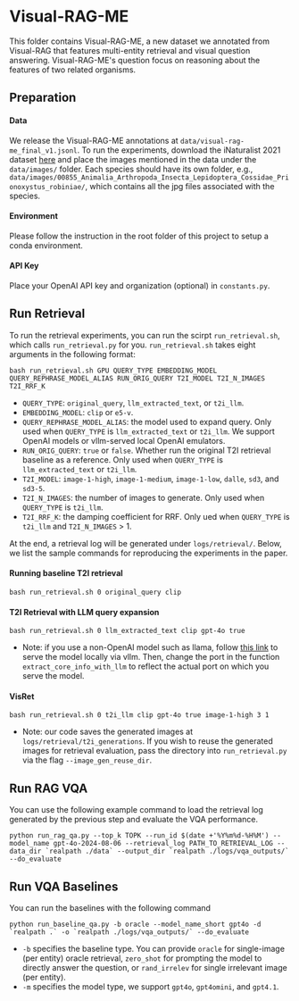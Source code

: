 # Visual-RAG-ME 

This folder contains Visual-RAG-ME, a new dataset we annotated from Visual-RAG that features multi-entity retrieval and visual question answering. Visual-RAG-ME's question focus on reasoning about the features of two related organisms.

## Preparation

#### Data

We release the Visual-RAG-ME annotations at `data/visual-rag-me_final_v1.jsonl`. To run the experiments, download the iNaturalist 2021 dataset [here](https://github.com/visipedia/inat_comp/tree/master/2021) and place the images mentioned in the data under the `data/images/` folder. Each species should have its own folder, e.g., `data/images/00855_Animalia_Arthropoda_Insecta_Lepidoptera_Cossidae_Prionoxystus_robiniae/`, which contains all the jpg files associated with the species. 

#### Environment

Please follow the instruction in the root folder of this project to setup a conda environment.

#### API Key

Place your OpenAI API key and organization (optional) in `constants.py`.

## Run Retrieval

To run the retrieval experiments, you can run the scirpt `run_retrieval.sh`, which calls `run_retrieval.py` for you. `run_retrieval.sh` takes eight arguments in the following format:

```
bash run_retrieval.sh GPU QUERY_TYPE EMBEDDING_MODEL QUERY_REPHRASE_MODEL_ALIAS RUN_ORIG_QUERY T2I_MODEL T2I_N_IMAGES T2I_RRF_K
```
* `QUERY_TYPE`: `original_query`, `llm_extracted_text`, or `t2i_llm`.
* `EMBEDDING_MODEL`: `clip` or `e5-v`.
* `QUERY_REPHRASE_MODEL_ALIAS`: the model used to expand query. Only used when `QUERY_TYPE` is `llm_extracted_text` or `t2i_llm`. We support OpenAI models or vllm-served local OpenAI emulators.
* `RUN_ORIG_QUERY`: `true` or `false`. Whether run the original T2I retrieval baseline as a reference. Only used when `QUERY_TYPE` is `llm_extracted_text` or `t2i_llm`.
* `T2I_MODEL`: `image-1-high`, `image-1-medium`, `image-1-low`, `dalle`, `sd3`, and `sd3-5`.
* `T2I_N_IMAGES`: the number of images to generate. Only used when `QUERY_TYPE` is `t2i_llm`.
* `T2I_RRF_K`: the damping coefficient for RRF. Only ued when `QUERY_TYPE` is `t2i_llm` and `T2I_N_IMAGES` > 1.

At the end, a retrieval log will be generated under `logs/retrieval/`. Below, we list the sample commands for reproducing the experiments in the paper. 

#### Running baseline T2I retrieval

```
bash run_retrieval.sh 0 original_query clip
```

#### T2I Retrieval with LLM query expansion

```
bash run_retrieval.sh 0 llm_extracted_text clip gpt-4o true
```
* Note: if you use a non-OpenAI model such as llama, follow [this link](https://docs.vllm.ai/en/v0.8.3/serving/openai_compatible_server.html) to serve the model locally via vllm. Then, change the port in the function `extract_core_info_with_llm` to reflect the actual port on which you serve the model. 

#### VisRet

```
bash run_retrieval.sh 0 t2i_llm clip gpt-4o true image-1-high 3 1
```
* Note: our code saves the generated images at `logs/retrieval/t2i_generations`. If you wish to reuse the generated images for retrieval evaluation, pass the directory into `run_retrieval.py` via the flag `--image_gen_reuse_dir`.

## Run RAG VQA

You can use the following example command to load the retrieval log generated by the previous step and evaluate the VQA performance.
```
python run_rag_qa.py --top_k TOPK --run_id $(date +'%Y%m%d-%H%M') --model_name gpt-4o-2024-08-06 --retrieval_log PATH_TO_RETRIEVAL_LOG --data_dir `realpath ./data` --output_dir `realpath ./logs/vqa_outputs/` --do_evaluate
```

## Run VQA Baselines

You can run the baselines with the following command

```
python run_baseline_qa.py -b oracle --model_name_short gpt4o -d `realpath .` -o `realpath ./logs/vqa_outputs/` --do_evaluate
```
* `-b` specifies the baseline type. You can provide `oracle` for single-image (per entity) oracle retrieval, `zero_shot` for prompting the model to directly answer the question, or `rand_irrelev` for single irrelevant image (per entity).
* `-m` specifies the model type, we support `gpt4o`, `gpt4omini`, and `gpt4.1`.
